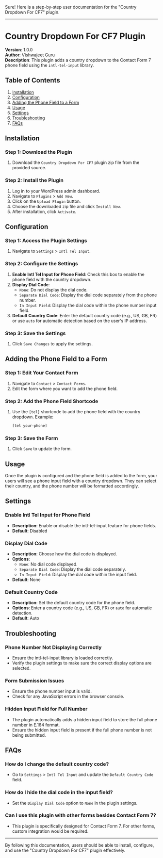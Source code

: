 Sure! Here is a step-by-step user documentation for the "Country Dropdown For CF7" plugin.

---

# Country Dropdown For CF7 Plugin

**Version**: 1.0.0  
**Author**: Vishwajeet Guru  
**Description**: This plugin adds a country dropdown to the Contact Form 7 phone field using the `intl-tel-input` library.

## Table of Contents

1. [Installation](#installation)
2. [Configuration](#configuration)
3. [Adding the Phone Field to a Form](#adding-the-phone-field-to-a-form)
4. [Usage](#usage)
5. [Settings](#settings)
6. [Troubleshooting](#troubleshooting)
7. [FAQs](#faqs)

## Installation

### Step 1: Download the Plugin
1. Download the `Country Dropdown For CF7` plugin zip file from the provided source.

### Step 2: Install the Plugin
1. Log in to your WordPress admin dashboard.
2. Navigate to `Plugins` > `Add New`.
3. Click on the `Upload Plugin` button.
4. Choose the downloaded zip file and click `Install Now`.
5. After installation, click `Activate`.

## Configuration

### Step 1: Access the Plugin Settings
1. Navigate to `Settings` > `Intl Tel Input`.

### Step 2: Configure the Settings
1. **Enable Intl Tel Input for Phone Field**: Check this box to enable the phone field with the country dropdown.
2. **Display Dial Code**:
   - `None`: Do not display the dial code.
   - `Separate Dial Code`: Display the dial code separately from the phone number.
   - `In Input Field`: Display the dial code within the phone number input field.
3. **Default Country Code**: Enter the default country code (e.g., US, GB, FR) or use `auto` for automatic detection based on the user's IP address.

### Step 3: Save the Settings
1. Click `Save Changes` to apply the settings.

## Adding the Phone Field to a Form

### Step 1: Edit Your Contact Form
1. Navigate to `Contact` > `Contact Forms`.
2. Edit the form where you want to add the phone field.

### Step 2: Add the Phone Field Shortcode
1. Use the `[tel]` shortcode to add the phone field with the country dropdown. Example:
   ```html
   [tel your-phone]
   ```

### Step 3: Save the Form
1. Click `Save` to update the form.

## Usage

Once the plugin is configured and the phone field is added to the form, your users will see a phone input field with a country dropdown. They can select their country, and the phone number will be formatted accordingly.

## Settings

### Enable Intl Tel Input for Phone Field
- **Description**: Enable or disable the intl-tel-input feature for phone fields.
- **Default**: Disabled

### Display Dial Code
- **Description**: Choose how the dial code is displayed.
- **Options**:
  - `None`: No dial code displayed.
  - `Separate Dial Code`: Display the dial code separately.
  - `In Input Field`: Display the dial code within the input field.
- **Default**: None

### Default Country Code
- **Description**: Set the default country code for the phone field.
- **Options**: Enter a country code (e.g., US, GB, FR) or `auto` for automatic detection.
- **Default**: Auto

## Troubleshooting

### Phone Number Not Displaying Correctly
- Ensure the intl-tel-input library is loaded correctly.
- Verify the plugin settings to make sure the correct display options are selected.

### Form Submission Issues
- Ensure the phone number input is valid.
- Check for any JavaScript errors in the browser console.

### Hidden Input Field for Full Number
- The plugin automatically adds a hidden input field to store the full phone number in E.164 format.
- Ensure the hidden input field is present if the full phone number is not being submitted.

## FAQs

### How do I change the default country code?
- Go to `Settings` > `Intl Tel Input` and update the `Default Country Code` field.

### How do I hide the dial code in the input field?
- Set the `Display Dial Code` option to `None` in the plugin settings.

### Can I use this plugin with other forms besides Contact Form 7?
- This plugin is specifically designed for Contact Form 7. For other forms, custom integration would be required.

---

By following this documentation, users should be able to install, configure, and use the "Country Dropdown For CF7" plugin effectively.
